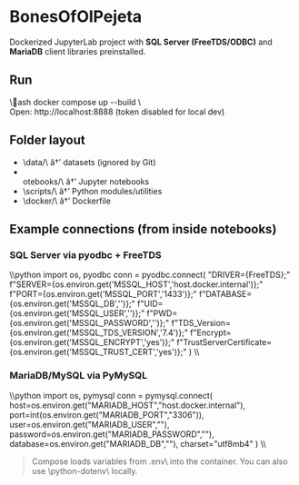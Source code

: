 # BonesOfOlPejeta

Dockerized JupyterLab project with **SQL Server (FreeTDS/ODBC)** and **MariaDB** client libraries preinstalled.

## Run
\\\ash
docker compose up --build
\\\
Open: http://localhost:8888  (token disabled for local dev)

## Folder layout
- \data/\      â†’ datasets (ignored by Git)
- \
otebooks/\ â†’ Jupyter notebooks
- \scripts/\   â†’ Python modules/utilities
- \docker/\    â†’ Dockerfile

## Example connections (from inside notebooks)
### SQL Server via pyodbc + FreeTDS
\\\python
import os, pyodbc
conn = pyodbc.connect(
    "DRIVER={FreeTDS};"
    f"SERVER={os.environ.get('MSSQL_HOST','host.docker.internal')};"
    f"PORT={os.environ.get('MSSQL_PORT','1433')};"
    f"DATABASE={os.environ.get('MSSQL_DB','')};"
    f"UID={os.environ.get('MSSQL_USER','')};"
    f"PWD={os.environ.get('MSSQL_PASSWORD','')};"
    f"TDS_Version={os.environ.get('MSSQL_TDS_VERSION','7.4')};"
    f"Encrypt={os.environ.get('MSSQL_ENCRYPT','yes')};"
    f"TrustServerCertificate={os.environ.get('MSSQL_TRUST_CERT','yes')};"
)
\\\

### MariaDB/MySQL via PyMySQL
\\\python
import os, pymysql
conn = pymysql.connect(
    host=os.environ.get("MARIADB_HOST","host.docker.internal"),
    port=int(os.environ.get("MARIADB_PORT","3306")),
    user=os.environ.get("MARIADB_USER",""),
    password=os.environ.get("MARIADB_PASSWORD",""),
    database=os.environ.get("MARIADB_DB",""),
    charset="utf8mb4"
)
\\\

> Compose loads variables from \.env\ into the container. You can also use \python-dotenv\ locally.